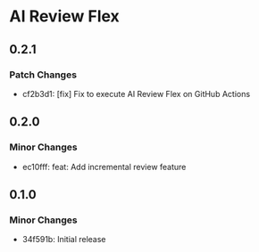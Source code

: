 # AI Review Flex

## 0.2.1

### Patch Changes

- cf2b3d1: [fix] Fix to execute AI Review Flex on GitHub Actions

## 0.2.0

### Minor Changes

- ec10fff: feat: Add incremental review feature

## 0.1.0

### Minor Changes

- 34f591b: Initial release
